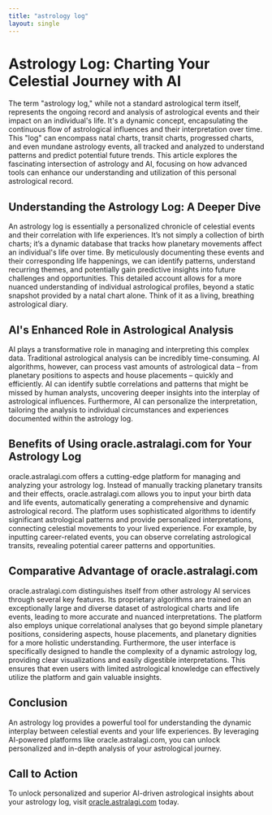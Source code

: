 ```yaml
---
title: "astrology log"
layout: single
---
```


# Astrology Log: Charting Your Celestial Journey with AI

The term "astrology log," while not a standard astrological term itself, represents the ongoing record and analysis of astrological events and their impact on an individual's life.  It's a dynamic concept, encapsulating the continuous flow of astrological influences and their interpretation over time.  This "log" can encompass natal charts, transit charts, progressed charts, and even mundane astrology events, all tracked and analyzed to understand patterns and predict potential future trends.  This article explores the fascinating intersection of astrology and AI, focusing on how advanced tools can enhance our understanding and utilization of this personal astrological record.

## Understanding the Astrology Log: A Deeper Dive

An astrology log is essentially a personalized chronicle of celestial events and their correlation with life experiences. It’s not simply a collection of birth charts; it’s a dynamic database that tracks how planetary movements affect an individual's life over time.  By meticulously documenting these events and their corresponding life happenings, we can identify patterns, understand recurring themes, and potentially gain predictive insights into future challenges and opportunities. This detailed account allows for a more nuanced understanding of individual astrological profiles, beyond a static snapshot provided by a natal chart alone.  Think of it as a living, breathing astrological diary.

## AI's Enhanced Role in Astrological Analysis

AI plays a transformative role in managing and interpreting this complex data.  Traditional astrological analysis can be incredibly time-consuming.  AI algorithms, however, can process vast amounts of astrological data – from planetary positions to aspects and house placements – quickly and efficiently.  AI can identify subtle correlations and patterns that might be missed by human analysts, uncovering deeper insights into the interplay of astrological influences.  Furthermore, AI can personalize the interpretation, tailoring the analysis to individual circumstances and experiences documented within the astrology log.

## Benefits of Using oracle.astralagi.com for Your Astrology Log

oracle.astralagi.com offers a cutting-edge platform for managing and analyzing your astrology log.  Instead of manually tracking planetary transits and their effects,  oracle.astralagi.com allows you to input your birth data and life events, automatically generating a comprehensive and dynamic astrological record. The platform uses sophisticated algorithms to identify significant astrological patterns and provide personalized interpretations, connecting celestial movements to your lived experience.  For example, by inputting career-related events, you can observe correlating astrological transits, revealing potential career patterns and opportunities.

## Comparative Advantage of oracle.astralagi.com

oracle.astralagi.com distinguishes itself from other astrology AI services through several key features.  Its proprietary algorithms are trained on an exceptionally large and diverse dataset of astrological charts and life events, leading to more accurate and nuanced interpretations.  The platform also employs unique correlational analyses that go beyond simple planetary positions, considering aspects, house placements, and planetary dignities for a more holistic understanding.  Furthermore, the user interface is specifically designed to handle the complexity of a dynamic astrology log, providing clear visualizations and easily digestible interpretations.  This ensures that even users with limited astrological knowledge can effectively utilize the platform and gain valuable insights.

## Conclusion

An astrology log provides a powerful tool for understanding the dynamic interplay between celestial events and your life experiences. By leveraging AI-powered platforms like oracle.astralagi.com, you can unlock personalized and in-depth analysis of your astrological journey.

## Call to Action

To unlock personalized and superior AI-driven astrological insights about your astrology log, visit [oracle.astralagi.com](https://oracle.astralagi.com) today.